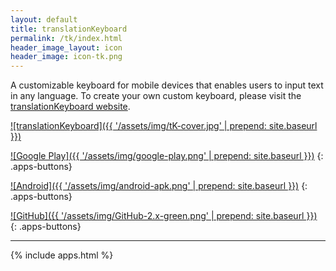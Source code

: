 ```yaml
---
layout: default
title: translationKeyboard
permalink: /tk/index.html
header_image_layout: icon
header_image: icon-tk.png
---
```


A customizable keyboard for mobile devices that enables users to input text in any language.  To create your own custom keyboard, please visit the [translationKeyboard website](http://tk.unfoldingword.org).

[![translationKeyboard]({{ '/assets/img/tK-cover.jpg' | prepend: site.baseurl }})](https://play.google.com/store/apps/details?id=org.distantshoresmedia.translationkeyboard)

<div class="row">
<div class="col-sm-4 text-center">

[![Google Play]({{ '/assets/img/google-play.png' | prepend: site.baseurl }})](https://play.google.com/store/apps/details?id=org.distantshoresmedia.translationkeyboard)
{: .apps-buttons}

</div>
<div class="col-sm-4 text-center">

[![Android]({{ '/assets/img/android-apk.png' | prepend: site.baseurl }})](https://github.com/unfoldingWord-dev/translationKeyboard/releases)
{: .apps-buttons}

</div>
<div class="col-sm-4 text-center">

[![GitHub]({{ '/assets/img/GitHub-2.x-green.png' | prepend: site.baseurl }})](https://github.com/Door43/translationKeyboard)
{: .apps-buttons}

</div>
</div>

* * * * *


{% include apps.html %}
